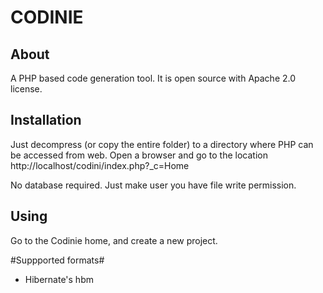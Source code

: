 CODINIE
=======

About
-----
A PHP based code generation tool.
It is open source with Apache 2.0 license.

Installation
------------
Just decompress (or copy the entire folder) to a directory where PHP can be 
accessed from web. Open a browser and go to the location 
http://localhost/codini/index.php?_c=Home

No database required. Just make user you have file write permission.

Using
-----
Go to the Codinie home, and create a new project.

#Suppported formats#
- Hibernate's hbm

